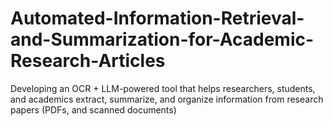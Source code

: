 # Automated-Information-Retrieval-and-Summarization-for-Academic-Research-Articles
Developing an OCR + LLM-powered tool that helps researchers, students, and academics extract, summarize, and organize information from research papers (PDFs, and scanned documents)
